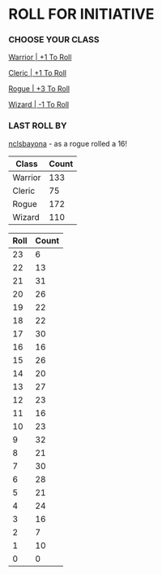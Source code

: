 # ROLL FOR INITIATIVE
### CHOOSE YOUR CLASS

[Warrior | +1 To Roll](https://github.com/benjaminsampica/benjaminsampica/issues/new?title=roll%7Cwarrior&body=Just+click+%27Submit+new+issue%27.)

[Cleric | +1 To Roll](https://github.com/benjaminsampica/benjaminsampica/issues/new?title=roll%7Ccleric&body=Just+click+%27Submit+new+issue%27.)

[Rogue | +3 To Roll](https://github.com/benjaminsampica/benjaminsampica/issues/new?title=roll%7Crogue&body=Just+click+%27Submit+new+issue%27.)

[Wizard | -1 To Roll](https://github.com/benjaminsampica/benjaminsampica/issues/new?title=roll%7Cwizard&body=Just+click+%27Submit+new+issue%27.)
### LAST ROLL BY
[nclsbayona](https://www.github.com/nclsbayona) - as a rogue rolled a 16!

|Class|Count|
|-|-|
|Warrior|133|
|Cleric|75|
|Rogue|172|
|Wizard|110|

|Roll|Count|
|-|-|
|23|6
|22|13
|21|31
|20|26
|19|22
|18|22
|17|30
|16|16
|15|26
|14|20
|13|27
|12|23
|11|16
|10|23
|9|32
|8|21
|7|30
|6|28
|5|21
|4|24
|3|16
|2|7
|1|10
|0|0

